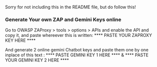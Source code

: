 Sorry for not including this in the README file, but do follow this!


### Generate Your own ZAP and Gemini Keys online

Go to OWASP ZAProxy > tools > options > APIs and enable the API and copy it, and paste whereever this is written: **** PASTE YOUR ZAPROXY KEY HERE ****

And generate 2 online gemini Chatbot keys and paste them one by one inplace of this text : **** PASTE GEMINI KEY 1 HERE **** & **** PASTE YOUR GEMINI KEY 2 HERE ****
